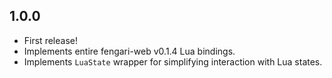 ## 1.0.0
- First release!
- Implements entire fengari-web v0.1.4 Lua bindings.
- Implements `LuaState` wrapper for simplifying interaction with Lua states.